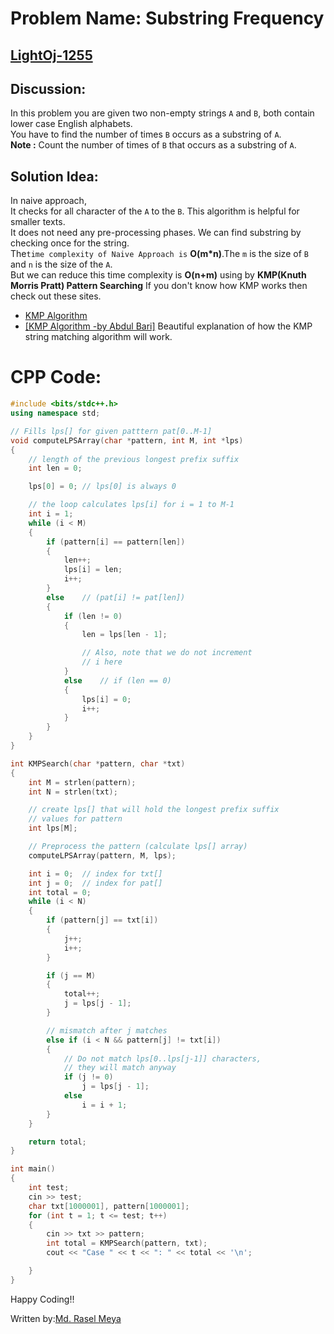 # Problem Name: Substring Frequency
## [LightOj-1255](https://lightoj.com/problem/substring-frequency)
## Discussion:
In this problem you are given two non-empty strings ` A ` and ` B `, both contain lower case English alphabets.<br>You have to find the number of times ` B ` occurs as a substring of ` A `.<br>
**Note :** Count the number of times of ` B ` that occurs as a substring of ` A `.
## Solution Idea:
In naive approach,<br>
It checks for all character of the ` A ` to the ` B `. This algorithm is helpful for smaller texts.<br>It does not need any pre-processing phases. We can find substring by checking once for the string.<br>
The` time complexity of Naive Approach is ` **O(m*n)**.The ` m ` is the size of ` B ` and ` n ` is the size of the ` A `.<br>
But we can reduce this time complexity is **O(n+m)** using by **KMP(Knuth Morris Pratt) Pattern Searching**
If you don't know how KMP works then check out these sites.
* [KMP Algorithm](https://www.geeksforgeeks.org/kmp-algorithm-for-pattern-searching/)
* [[KMP Algorithm -by Abdul Bari]](https://www.youtube.com/watch?v=V5-7GzOfADQ)
Beautiful explanation of how the KMP string matching algorithm will work.

# CPP Code:
```cpp
#include <bits/stdc++.h>
using namespace std;

// Fills lps[] for given patttern pat[0..M-1]
void computeLPSArray(char *pattern, int M, int *lps)
{
	// length of the previous longest prefix suffix
	int len = 0;

	lps[0] = 0;	// lps[0] is always 0

	// the loop calculates lps[i] for i = 1 to M-1
	int i = 1;
	while (i < M)
	{
		if (pattern[i] == pattern[len])
		{
			len++;
			lps[i] = len;
			i++;
		}
		else	// (pat[i] != pat[len])
		{
			if (len != 0)
			{
				len = lps[len - 1];

				// Also, note that we do not increment
				// i here
			}
			else	// if (len == 0)
			{
				lps[i] = 0;
				i++;
			}
		}
	}
}

int KMPSearch(char *pattern, char *txt)
{
	int M = strlen(pattern);
	int N = strlen(txt);

	// create lps[] that will hold the longest prefix suffix
	// values for pattern
	int lps[M];

	// Preprocess the pattern (calculate lps[] array)
	computeLPSArray(pattern, M, lps);

	int i = 0;	// index for txt[]
	int j = 0;	// index for pat[]
	int total = 0;
	while (i < N)
	{
		if (pattern[j] == txt[i])
		{
			j++;
			i++;
		}

		if (j == M)
		{
			total++;
			j = lps[j - 1];
		}

		// mismatch after j matches
		else if (i < N && pattern[j] != txt[i])
		{
			// Do not match lps[0..lps[j-1]] characters,
			// they will match anyway
			if (j != 0)
				j = lps[j - 1];
			else
				i = i + 1;
		}
	}

	return total;
}

int main()
{
	int test;
	cin >> test;
	char txt[1000001], pattern[1000001];
	for (int t = 1; t <= test; t++)
	{
		cin >> txt >> pattern;
		int total = KMPSearch(pattern, txt);
		cout << "Case " << t << ": " << total << '\n';

	}
}

```

Happy Coding!!

Written by:[Md. Rasel Meya](https://lightoj.com/user/rhrasel94)
